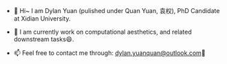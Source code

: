 - 👋 Hi~ I am Dylan Yuan (pulished under Quan Yuan, 袁权), PhD Candidate at Xidian University.

- 🔭 I am currently work on computational aesthetics, and related downstream tasks😄.
- 📫 Feel free to contact me through: dylan.yuanquan@outlook.com💬
<!--
**dylanqyuan/dylanqyuan** is a ✨ _special_ ✨ repository because its `README.md` (this file) appears on your GitHub profile.

Here are some ideas to get you started:

- 🔭 I’m currently working on ...
- 🌱 I’m currently learning ...
- 👯 I’m looking to collaborate on ...
- 🤔 I’m looking for help with ...
- 💬 Ask me about ...
- 📫 How to reach me: ...
- 😄 Pronouns: ...
- ⚡ Fun fact: ...
-->
